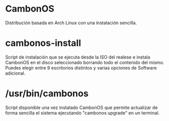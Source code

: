 # CambonOS
Distribución basada en Arch Linux con una instalación sencilla.

# cambonos-install
Script de instalación que se ejecuta desde la ISO del realese e instala CambonOS en el disco seleccionado borrando todo el contenido del mismo. Puedes elegir entre 9 escritorios distintos y varias opciones de Software adicional.

# /usr/bin/cambonos
Script disponible una vez instalado CambonOS que permite actualizar de forma sencilla el sistema ejecutando "cambonos upgrade" en un terminal.
